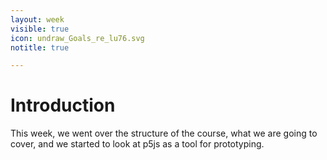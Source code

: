 ```yaml
---
layout: week
visible: true
icon: undraw_Goals_re_lu76.svg
notitle: true

---
```


# Introduction

This week, we went over the structure of the course, what we are going to
cover, and we started to look at p5js as a tool for prototyping.
